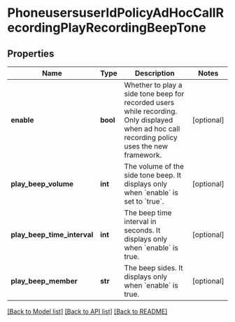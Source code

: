 # PhoneusersuserIdPolicyAdHocCallRecordingPlayRecordingBeepTone

## Properties
Name | Type | Description | Notes
------------ | ------------- | ------------- | -------------
**enable** | **bool** | Whether to play a side tone beep for recorded users while recording. Only displayed when ad hoc call recording policy uses the new framework. | [optional] 
**play_beep_volume** | **int** | The volume of the side tone beep. It displays only when &#x60;enable&#x60; is set to &#x60;true&#x60;. | [optional] 
**play_beep_time_interval** | **int** | The beep time interval in seconds. It displays only when &#x60;enable&#x60; is true. | [optional] 
**play_beep_member** | **str** | The beep sides. It displays only when &#x60;enable&#x60; is true. | [optional] 

[[Back to Model list]](../README.md#documentation-for-models) [[Back to API list]](../README.md#documentation-for-api-endpoints) [[Back to README]](../README.md)

